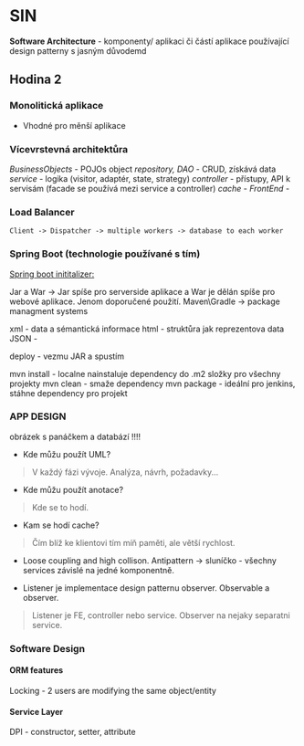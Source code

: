 # SIN

__Software Architecture__ - komponenty/ aplikaci či částí aplikace používající design patterny s jasným důvodemd

## Hodina 2

### Monolitická aplikace

- Vhodné pro měnší aplikace

### Vícevrstevná architektůra

_BusinessObjects_ - POJOs object
_repository, DAO_ - CRUD, získává data
_service_ - logika (visitor, adaptér, state, strategy)
_controller_ - přístupy, API k servisám (facade se používá mezi service a controller)
_cache_ - 
_FrontEnd_ -


### Load Balancer
`
Client -> Dispatcher -> multiple workers -> database to each worker
`

### Spring Boot (technologie používané s tím)

[Spring boot inititalizer:](https://start.spring.io)

Jar a War -> Jar spíše pro serverside aplikace a War je dělán spíše pro webové aplikace. Jenom doporučené použití.
Maven\Gradle -> package managment systems

xml - data a sémantická informace
html - struktůra jak reprezentova data
JSON - 

deploy - vezmu JAR a spustím

mvn install - localne nainstaluje dependency do .m2 složky pro všechny projekty
mvn clean - smaže dependency
mvn package - ideální pro jenkins, stáhne dependency pro projekt


### APP DESIGN

obrázek s panáčkem a databází !!!!

- Kde můžu použít UML?

> V každý fázi vývoje. Analýza, návrh, požadavky...

- Kde můžu použít anotace?

> Kde se to hodí.

- Kam se hodí cache?

> Čím blíž ke klientovi tím míň paměti, ale větší rychlost.

- Loose coupling and high collison. Antipattern -> sluníčko - všechny services závislé na jedné komponentně.

- Listener je implementace design patternu observer. Observable a observer.

>Listener je FE, controller nebo service.
>Observer na nejaky separatni service.

### Software Design

#### ORM features
Locking - 2 users are modifying the same object/entity

#### Service Layer

DPI - constructor, setter, attribute